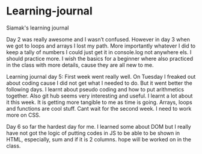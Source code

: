 # Learning-journal
Siamak's learning journal

Day 2 was really awesome and I wasn’t confused. However in day 3 when we got to loops and arrays I lost my path. More importantly whatever I did to keep a tally of numbers I could just get it in console.log not anywhere els.
I should practice more. I wish the basics for a beginner where also practiced in the class with more details, cause they are all new to me.

Learning journal day 5:
First week went really well. On Tuesday I freaked out about coding cause I did not get what I needed to do. But it went better the following days. I learnt about pseudo coding and how to put arithmetics together. Also git hub seems very interesting and useful. I learnt a lot about it this week. It is getting more tangible to me as time is going. Arrays, loops and functions are cool stuff. Cant wait for the second week. I need to work more on CSS.


Day 6 so far the hardest day for me. I learned some about DOM but I really have not got the logic of putting codes in JS to be able to be shown in HTML, especially, sum and if it is 2 columns. hope will be worked on in the class. 
